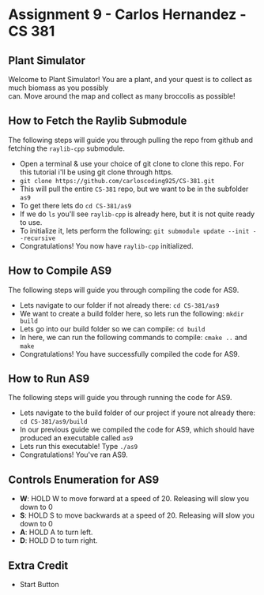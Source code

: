 # Assignment 9 - Carlos Hernandez - CS 381

## Plant Simulator
Welcome to Plant Simulator! You are a plant, and your quest is to collect as much biomass as you possibly <br />
can. Move around the map and collect as many broccolis as possible! <br />

## How to Fetch the Raylib Submodule
The following steps will guide you through pulling the repo from github and fetching the `raylib-cpp` submodule. <br />
- Open a terminal & use your choice of git clone to clone this repo. For this tutorial i'll be using git clone through https.
- `git clone https://github.com/carloscoding925/CS-381.git`
- This will pull the entire `CS-381` repo, but we want to be in the subfolder `as9`
- To get there lets do `cd CS-381/as9`
- If we do `ls` you'll see `raylib-cpp` is already here, but it is not quite ready to use.
- To initialize it, lets perform the following: `git submodule update --init --recursive`
- Congratulations! You now have `raylib-cpp` initialized. 

## How to Compile AS9
The following steps will guide you through compiling the code for AS9. <br />
- Lets navigate to our folder if not already there: `cd CS-381/as9`
- We want to create a build folder here, so lets run the following: `mkdir build`
- Lets go into our build folder so we can compile: `cd build`
- In here, we can run the following commands to compile: `cmake ..` and `make`
- Congratulations! You have successfully compiled the code for AS9.

## How to Run AS9
The following steps will guide you through running the code for AS9. <br />
- Lets navigate to the build folder of our project if youre not already there: `cd CS-381/as9/build`
- In our previous guide we compiled the code for AS9, which should have produced an executable called `as9`
- Lets run this executable! Type `./as9`
- Congratulations! You've ran AS9.

## Controls Enumeration for AS9
- **W**: HOLD W to move forward at a speed of 20. Releasing will slow you down to 0
- **S**: HOLD S to move backwards at a speed of 20. Releasing will slow you down to 0
- **A**: HOLD A to turn left.
- **D**: HOLD D to turn right.

## Extra Credit
- Start Button
